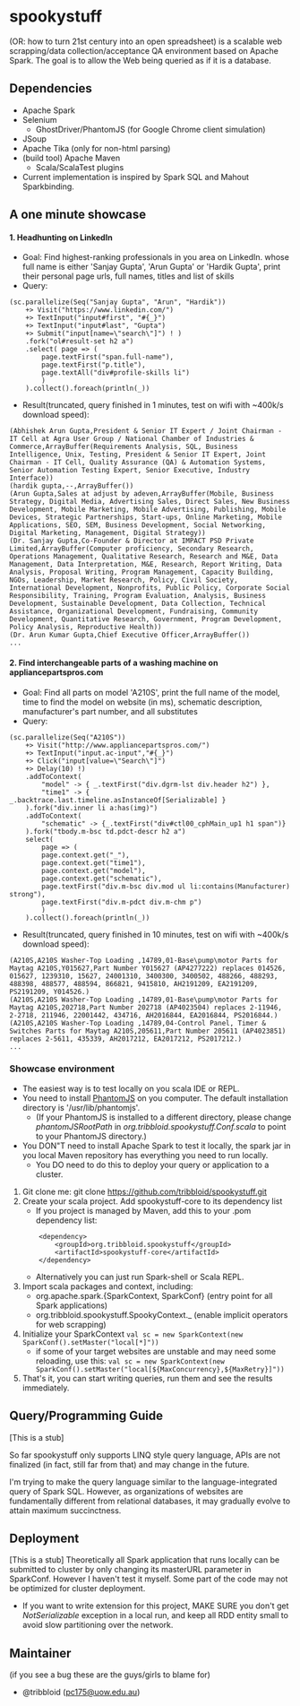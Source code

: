 spookystuff
===========

(OR: how to turn 21st century into an open spreadsheet) is a scalable web scrapping/data collection/acceptance QA environment based on Apache Spark. The goal is to allow the Web being queried as if it is a database.

Dependencies
-----------
- Apache Spark
- Selenium
    - GhostDriver/PhantomJS (for Google Chrome client simulation)
- JSoup
- Apache Tika (only for non-html parsing)
- (build tool) Apache Maven
    - Scala/ScalaTest plugins
- Current implementation is inspired by Spark SQL and Mahout Sparkbinding.

A one minute showcase
-----------
#### 1. Headhunting on LinkedIn
- Goal: Find highest-ranking professionals in you area on LinkedIn. whose full name is either 'Sanjay Gupta', 'Arun Gupta' or 'Hardik Gupta', print their personal page urls, full names, titles and list of skills
- Query:
```
(sc.parallelize(Seq("Sanjay Gupta", "Arun", "Hardik"))
    +> Visit("https://www.linkedin.com/")
    +> TextInput("input#first", "#{_}")
    +> TextInput("input#last", "Gupta")
    +> Submit("input[name=\"search\"]") ! )
    .fork("ol#result-set h2 a")
    .select( page => (
        page.textFirst("span.full-name"),
        page.textFirst("p.title"),
        page.textAll("div#profile-skills li")
        )
    ).collect().foreach(println(_))
```
- Result(truncated, query finished in 1 minutes, test on wifi with ~400k/s download speed):
```
(Abhishek Arun Gupta,President & Senior IT Expert / Joint Chairman - IT Cell at Agra User Group / National Chamber of Industries & Commerce,ArrayBuffer(Requirements Analysis, SQL, Business Intelligence, Unix, Testing, President & Senior IT Expert, Joint Chairman - IT Cell, Quality Assurance (QA) & Automation Systems, Senior Automation Testing Expert, Senior Executive, Industry Interface))
(hardik gupta,--,ArrayBuffer())
(Arun Gupta,Sales at adjust by adeven,ArrayBuffer(Mobile, Business Strategy, Digital Media, Advertising Sales, Direct Sales, New Business Development, Mobile Marketing, Mobile Advertising, Publishing, Mobile Devices, Strategic Partnerships, Start-ups, Online Marketing, Mobile Applications, SEO, SEM, Business Development, Social Networking, Digital Marketing, Management, Digital Strategy))
(Dr. Sanjay Gupta,Co-Founder & Director at IMPACT PSD Private Limited,ArrayBuffer(Computer proficiency, Secondary Research, Operations Management, Qualitative Research, Research and M&E, Data Management, Data Interpretation, M&E, Research, Report Writing, Data Analysis, Proposal Writing, Program Management, Capacity Building, NGOs, Leadership, Market Research, Policy, Civil Society, International Development, Nonprofits, Public Policy, Corporate Social Responsibility, Training, Program Evaluation, Analysis, Business Development, Sustainable Development, Data Collection, Technical Assistance, Organizational Development, Fundraising, Community Development, Quantitative Research, Government, Program Development, Policy Analysis, Reproductive Health))
(Dr. Arun Kumar Gupta,Chief Executive Officer,ArrayBuffer())
...
```

#### 2. Find interchangeable parts of a washing machine on appliancepartspros.com
- Goal: Find all parts on model 'A210S', print the full name of the model, time to find the model on website (in ms), schematic description, manufacturer's part number, and all substitutes
- Query:
```
(sc.parallelize(Seq("A210S"))
    +> Visit("http://www.appliancepartspros.com/")
    +> TextInput("input.ac-input","#{_}")
    +> Click("input[value=\"Search\"]")
    +> Delay(10) !)
    .addToContext(
        "model" -> { _.textFirst("div.dgrm-lst div.header h2") },
        "time1" -> { _.backtrace.last.timeline.asInstanceOf[Serializable] }
    ).fork("div.inner li a:has(img)")
    .addToContext(
        "schematic" -> {_.textFirst("div#ctl00_cphMain_up1 h1 span")}
    ).fork("tbody.m-bsc td.pdct-descr h2 a")
    select(
        page => (
        page.context.get("_"),
        page.context.get("time1"),
        page.context.get("model"),
        page.context.get("schematic"),
        page.textFirst("div.m-bsc div.mod ul li:contains(Manufacturer) strong"),
        page.textFirst("div.m-pdct div.m-chm p")
        )
    ).collect().foreach(println(_))
```
- Result(truncated, query finished in 10 minutes, test on wifi with ~400k/s download speed):
```
(A210S,A210S Washer-Top Loading ,14789,01-Base\pump\motor Parts for Maytag A210S,Y015627,Part Number Y015627 (AP4277222) replaces 014526, 015627, 1239310, 15627, 24001310, 3400300, 3400502, 488266, 488293, 488398, 488577, 488594, 866821, 9415810, AH2191209, EA2191209, PS2191209, Y014526.)
(A210S,A210S Washer-Top Loading ,14789,01-Base\pump\motor Parts for Maytag A210S,202718,Part Number 202718 (AP4023504) replaces 2-11946, 2-2718, 211946, 22001442, 434716, AH2016844, EA2016844, PS2016844.)
(A210S,A210S Washer-Top Loading ,14789,04-Control Panel, Timer & Switches Parts for Maytag A210S,205611,Part Number 205611 (AP4023851) replaces 2-5611, 435339, AH2017212, EA2017212, PS2017212.)
...
```

### Showcase environment
- The easiest way is to test locally on you scala IDE or REPL.
- You need to install [PhantomJS](http://phantomjs.org/) on you computer. The default installation directory is '/usr/lib/phantomjs'.
    - (If your PhantomJS is installed to a different directory, please change *phantomJSRootPath* in *org.tribbloid.spookystuff.Conf.scala* to point to your PhantomJS directory.)
- You DON"T need to install Apache Spark to test it locally, the spark jar in you local Maven repository has everything you need to run locally.
    - You DO need to do this to deploy your query or application to a cluster.
1. Git clone me: git clone https://github.com/tribbloid/spookystuff.git
2. Create your scala project. Add spookystuff-core to its dependency list
    - If you project is managed by Maven, add this to your .pom dependency list:
    ```
        <dependency>
            <groupId>org.tribbloid.spookystuff</groupId>
            <artifactId>spookystuff-core</artifactId>
        </dependency>
    ```
    - Alternatively you can just run Spark-shell or Scala REPL.
3. Import scala packages and context, including:
    - org.apache.spark.{SparkContext, SparkConf} (entry point for all Spark applications)
    - org.tribbloid.spookystuff.SpookyContext._ (enable implicit operators for web scrapping)
4. Initialize your SparkContext ```val sc = new SparkContext(new SparkConf().setMaster("local[*]"))```
    - if some of your target websites are unstable and may need some reloading, use this:
    ```val sc = new SparkContext(new SparkConf().setMaster("local[${MaxConcurrency},${MaxRetry}]"))```
5. That's it, you can start writing queries, run them and see the results immediately. 

Query/Programming Guide
-----------
[This is a stub]

So far spookystuff only supports LINQ style query language, APIs are not finalized (in fact, still far from that) and may change in the future.

I'm trying to make the query language similar to the language-integrated query of Spark SQL. However, as organizations of websites are fundamentally different from relational databases, it may gradually evolve to attain maximum succinctness.

Deployment
-----------
[This is a stub] Theoretically all Spark application that runs locally can be submitted to cluster by only changing its masterURL parameter in SparkConf. However I haven't test it myself. Some part of the code may not be optimized for cluster deployment.

- If you want to write extension for this project, MAKE SURE you don't get *NotSerializable* exception in a local run, and keep all RDD entity small to avoid slow partitioning over the network.

Maintainer
-----------
(if you see a bug these are the guys/girls to blame for)

- @tribbloid (pc175@uow.edu.au)